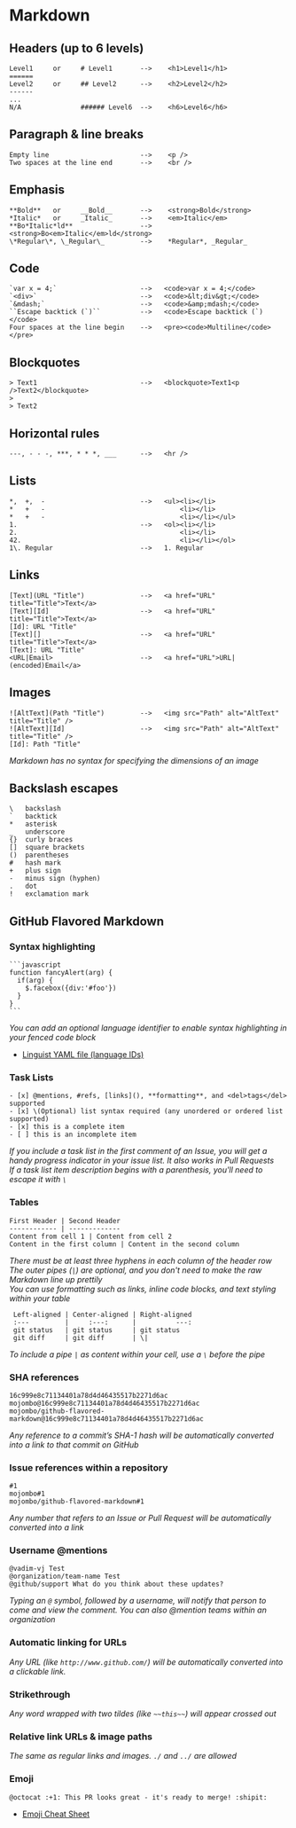 # Markdown
## Headers (up to 6 levels)
    Level1     or     # Level1       -->    <h1>Level1</h1>
    ======
    Level2     or     ## Level2      -->    <h2>Level2</h2>
    ------
    ...
    N/A               ###### Level6  -->    <h6>Level6</h6>
## Paragraph & line breaks
    Empty line                       -->    <p />
    Two spaces at the line end       -->    <br />
## Emphasis
    **Bold**   or     __Bold__       -->    <strong>Bold</strong>
    *Italic*   or     _Italic_       -->    <em>Italic</em>
    **Bo*Italic*ld**                 -->    <strong>Bo<em>Italic</em>ld</strong>
    \*Regular\*, \_Regular\_         -->    *Regular*, _Regular_
## Code
    `var x = 4;`                     -->   <code>var x = 4;</code>
    `<div>`                          -->   <code>&lt;div&gt;</code>
    `&mdash;`                        -->   <code>&amp;mdash;</code>
    ``Escape backtick (`)``          -->   <code>Escape backtick (`)</code>
    Four spaces at the line begin    -->   <pre><code>Multiline</code></pre>
## Blockquotes
    > Text1                          -->   <blockquote>Text1<p />Text2</blockquote>
    >
    > Text2
## Horizontal rules
    ---, - - -, ***, * * *, ___      -->   <hr />
## Lists
    *,  +,  -                        -->   <ul><li></li>
    *   +   -                                  <li></li>
    *   +   -                                  <li></li></ul>
    1.                               -->   <ol><li></li>
    2.                                         <li></li>
    42.                                        <li></li></ol>
    1\. Regular                      -->   1. Regular
## Links
    [Text](URL "Title")              -->   <a href="URL" title="Title">Text</a>
    [Text][Id]                       -->   <a href="URL" title="Title">Text</a>
    [Id]: URL "Title"
    [Text][]                         -->   <a href="URL" title="Title">Text</a>
    [Text]: URL "Title"
    <URL|Email>                      -->   <a href="URL">URL|(encoded)Email</a>
## Images
    ![AltText](Path "Title")         -->   <img src="Path" alt="AltText" title="Title" />
    ![AltText][Id]                   -->   <img src="Path" alt="AltText" title="Title" />
    [Id]: Path "Title"
*Markdown has no syntax for specifying the dimensions of an image*
## Backslash escapes
    \   backslash
    `   backtick
    *   asterisk
    _   underscore
    {}  curly braces
    []  square brackets
    ()  parentheses
    #   hash mark
    +   plus sign
    -   minus sign (hyphen)
    .   dot
    !   exclamation mark
## GitHub Flavored Markdown
### Syntax highlighting
    ```javascript
    function fancyAlert(arg) {
      if(arg) {
        $.facebox({div:'#foo'})
      }
    }
    ```
*You can add an optional language identifier to enable syntax highlighting in your fenced code block*
* [Linguist YAML file (language IDs)](https://github.com/github/linguist/blob/master/lib/linguist/languages.yml "linguist/languages.yml at master · github/linguist · GitHub")
### Task Lists
    - [x] @mentions, #refs, [links](), **formatting**, and <del>tags</del> supported
    - [x] \(Optional) list syntax required (any unordered or ordered list supported)
    - [x] this is a complete item
    - [ ] this is an incomplete item
*If you include a task list in the first comment of an Issue, you will get a handy progress indicator in your issue list. It also works in Pull Requests*  
*If a task list item description begins with a parenthesis, you'll need to escape it with `\`*
### Tables
    First Header | Second Header
    ------------ | -------------
    Content from cell 1 | Content from cell 2
    Content in the first column | Content in the second column
*There must be at least three hyphens in each column of the header row*  
*The outer pipes (`|`) are optional, and you don't need to make the raw Markdown line up prettily*  
*You can use formatting such as links, inline code blocks, and text styling within your table*

     Left-aligned | Center-aligned | Right-aligned
     :---         |     :---:      |          ---: 
     git status   | git status     | git status    
     git diff     | git diff       | \|            
*To include a pipe `|` as content within your cell, use a `\` before the pipe*
### SHA references
    16c999e8c71134401a78d4d46435517b2271d6ac
    mojombo@16c999e8c71134401a78d4d46435517b2271d6ac
    mojombo/github-flavored-markdown@16c999e8c71134401a78d4d46435517b2271d6ac
*Any reference to a commit’s SHA-1 hash will be automatically converted into a link to that commit on GitHub*
### Issue references within a repository
    #1
    mojombo#1
    mojombo/github-flavored-markdown#1
*Any number that refers to an Issue or Pull Request will be automatically converted into a link*
### Username @mentions
    @vadim-vj Test
    @organization/team-name Test
    @github/support What do you think about these updates?
*Typing an `@` symbol, followed by a username, will notify that person to come and view the comment. You can also @mention teams within an organization*
### Automatic linking for URLs
*Any URL (like `http://www.github.com/`) will be automatically converted into a clickable link.*
### Strikethrough
*Any word wrapped with two tildes (like `~~this~~`) will appear crossed out*
### Relative link URLs & image paths
*The same as regular links and images. `./` and `../` are allowed*
### Emoji
    @octocat :+1: This PR looks great - it's ready to merge! :shipit:
* [Emoji Cheat Sheet](https://www.webpagefx.com/tools/emoji-cheat-sheet "Using emoji")

